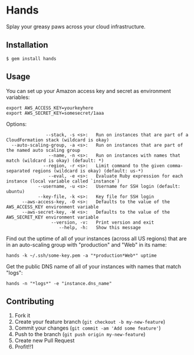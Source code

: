 # Hands

Splay your greasy paws across your cloud infrastructure.

## Installation

    $ gem install hands

## Usage

You can set up your Amazon access key and secret as environment variables:

    export AWS_ACCESS_KEY=yourkeyhere
    export AWS_SECRET_KEY=somesecret/1aaa

Options:

                   --stack, -s <s>:   Run on instances that are part of a CloudFormation stack (wildcard is okay)
      --auto-scaling-group, -a <s>:   Run on instances that are part of the named auto scaling group
                    --name, -n <s>:   Run on instances with names that match (wildcard is okay) (default: *)
                  --region, -r <s>:   Limit command to the given comma-separated regions (wildcard is okay) (default: us-*)
                    --eval, -e <s>:   Evaluate Ruby expression for each instance (local variable called `instance`)
                --username, -u <s>:   Username for SSH login (default: ubuntu)
                --key-file, -k <s>:   Key file for SSH login
          --aws-access-key, -O <s>:   Defaults to the value of the AWS_ACCESS_KEY environment variable
          --aws-secret-key, -W <s>:   Defaults to the value of the AWS_SECRET_KEY environment variable
                     --version, -v:   Print version and exit
                        --help, -h:   Show this message

Find out the uptime of all of your instances (across all US regions) that are in an auto-scaling group with "production" and "Web" in its name:

    hands -k ~/.ssh/some-key.pem -a "*production*Web*" uptime

Get the public DNS name of all of your instances with names that match "logs":

    hands -n "*logs*" -e "instance.dns_name"

## Contributing

1. Fork it
2. Create your feature branch (`git checkout -b my-new-feature`)
3. Commit your changes (`git commit -am 'Add some feature'`)
4. Push to the branch (`git push origin my-new-feature`)
5. Create new Pull Request
6. Profit!!1
